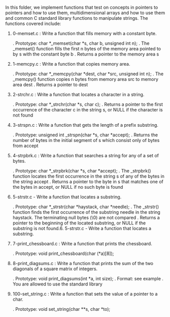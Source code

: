 In this folder, we implement functions that test on concepts in pointers to pointers and how to use them, multidimensional arrays and how to use them and common C standard library functions to manipulate strings.
The functions covered include:

1. 0-memset.c : Write a function that fills memory with a constant byte.

	. Prototype: char *_memset(char *s, char b, unsigned int n);
	. The _memset() function fills the first n bytes of the memory area pointed to by s with the constant byte b
	. Returns a pointer to the memory area s

2. 1-memcpy.c : Write a function that copies memory area.

	. Prototype: char *_memcpy(char *dest, char *src, unsigned int n);
	. The _memcpy() function copies n bytes from memory area src to memory area dest
	. Returns a pointer to dest

3. 2-strchr.c : Write a function that locates a character in a string.

	. Prototype: char *_strchr(char *s, char c);
	. Returns a pointer to the first occurrence of the character c in the string s, or NULL if the character is not found

4. 3-strspn.c : Write a function that gets the length of a prefix substring.

	. Prototype: unsigned int _strspn(char *s, char *accept);
	. Returns the number of bytes in the initial segment of s which consist only of bytes from accept

5. 4-strpbrk.c : Write a function that searches a string for any of a set of bytes.

	. Prototype: char *_strpbrk(char *s, char *accept);
	. The _strpbrk() function locates the first occurrence in the string s of any of the bytes in the string accept
	. Returns a pointer to the byte in s that matches one of the bytes in accept, or NULL if no such byte is found

6. 5-strstr.c - Write a function that locates a substring.

	. Prototype: char *_strstr(char *haystack, char *needle);
	. The _strstr() function finds the first occurrence of the substring needle in the string haystack. The terminating null bytes (\0) are not compared
	. Returns a pointer to the beginning of the located substring, or NULL if the substring is not found.6. 5-strstr.c - Write a function that locates a substring.

7. 7-print_chessboard.c : Write a function that prints the chessboard.

	. Prototype: void print_chessboard(char (*a)[8]);

8. 8-print_diagsums.c : Write a function that prints the sum of the two diagonals of a square matrix of integers.

	. Prototype: void print_diagsums(int *a, int size);
	. Format: see example
	. You are allowed to use the standard library

9. 100-set_string.c : Write a function that sets the value of a pointer to a char.

	. Prototype: void set_string(char **s, char *to);

